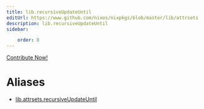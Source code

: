 ```yaml
---
title: lib.recursiveUpdateUntil
editUrl: https://www.github.com/nixos/nixpkgs/blob/master/lib/attrsets.nix#L1021C5
description: lib.recursiveUpdateUntil
sidebar:

    order: 8
---
```


<a href="https://www.github.com/nixos/nixpkgs/blob/master/lib/attrsets.nix#L1021C5">Contribute Now!</a>


# Aliases

- [lib.attrsets.recursiveUpdateUntil](reference/lib/attrsets/lib-attrsets-recursiveUpdateUntil)


